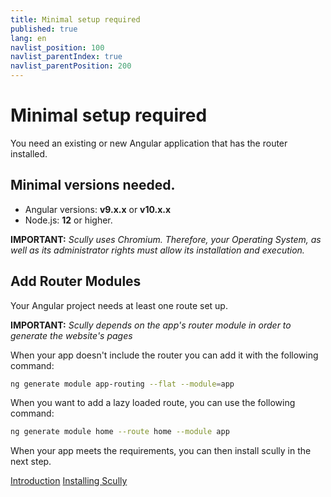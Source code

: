 ```yaml
---
title: Minimal setup required
published: true
lang: en
navlist_position: 100
navlist_parentIndex: true
navlist_parentPosition: 200
---
```


# Minimal setup required

You need an existing or new Angular application that has the router installed.

## Minimal versions needed.

- Angular versions: **v9.x.x** or **v10.x.x**
- Node.js: **12** or higher.

**IMPORTANT:** _Scully uses Chromium. Therefore, your Operating System, as well as its administrator rights must allow its installation and execution._

## Add Router Modules

Your Angular project needs at least one route set up.

**IMPORTANT:** _Scully depends on the app's router module in order to generate the website's pages_

When your app doesn't include the router you can add it with the following command:

```bash
ng generate module app-routing --flat --module=app
```

When you want to add a lazy loaded route, you can use the following command:

```bash
ng generate module home --route home --module app
```

When your app meets the requirements, you can then install scully in the next step.

<div class="docs-prev_next">
  <a class="prev" href="/docs/learn/introduction">Introduction</a>
  <a class="next" href="/docs/learn/getting-started/installation">Installing Scully</a>
</div>
